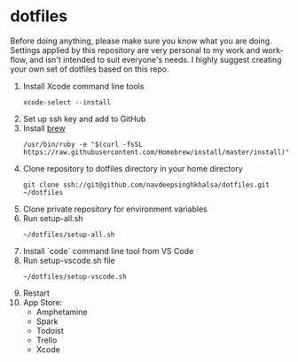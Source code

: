 # dotfiles

Before doing anything, please make sure you know what you are doing. Settings applied by this repository are very personal to my work and work-flow, and isn't intended to suit everyone's needs. I highly suggest creating your own set of dotfiles based on this repo.

<ol>
  <li>Install Xcode command line tools

  ```xcode-select --install```</li>

  <li>Set up ssh key and add to GitHub</li>

  <li>Install <a href="https://brew.sh">brew</a>

  ```/usr/bin/ruby -e "$(curl -fsSL https://raw.githubusercontent.com/Homebrew/install/master/install)"```</li>

  <li>Clone repository to dotfiles directory in your home directory

  ```git clone ssh://git@github.com/navdeepsinghkhalsa/dotfiles.git ~/dotfiles```</li>

  <li>Clone private repository for environment variables</li>

  <li>Run setup-all.sh

  ```~/dotfiles/setup-all.sh```</li>

  <li>Install `code` command line tool from VS Code</li>

  <li>Run setup-vscode.sh file

  ```~/dotfiles/setup-vscode.sh```</li>

  <li>Restart</li>

  <li>App Store:
    <ul>
      <li>Amphetamine</li>
      <li>Spark</li>
      <li>Todoist</li>
      <li>Trello</li>
      <li>Xcode</li>
    </ul>
  </li>

</ol>
